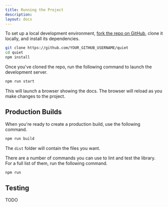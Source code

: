 ```yaml
---
title: Running the Project
description:
layout: docs
---
```


To set up a local development environment, [fork the repo on GitHub](https://github.com/quietui/quiet/fork), clone it locally, and install its dependencies.

```sh
git clone https://github.com/YOUR_GITHUB_USERNAME/quiet
cd quiet
npm install
```

Once you've cloned the repo, run the following command to launch the development server.

```sh
npm run start
```

This will launch a browser showing the docs. The browser will reload as you make changes to the project.

## Production Builds

When you're ready to create a production build, use the following command.

```sh
npm run build
```

The `dist` folder will contain the files you want.

There are a number of commands you can use to lint and test the library. For a full list of them, run the following command.

```sh
npm run
```

## Testing

TODO
